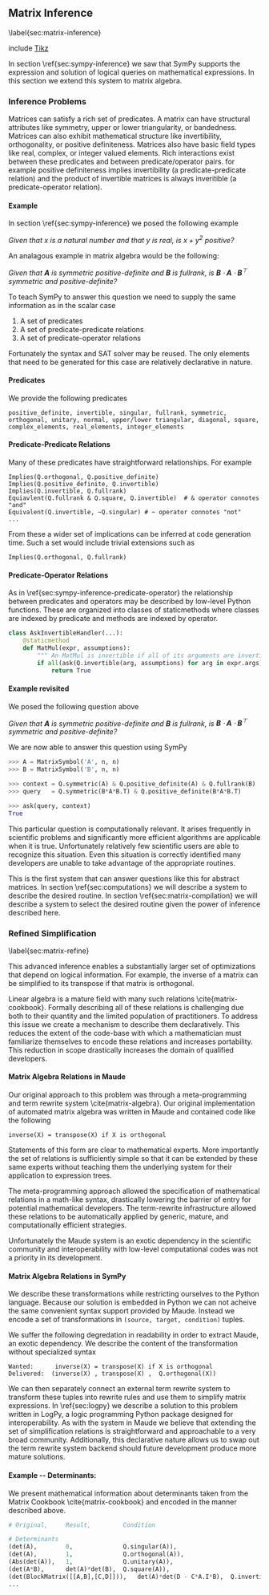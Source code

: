 
Matrix Inference
----------------

\label{sec:matrix-inference}

include [Tikz](tikz_math.md)

In section \ref{sec:sympy-inference} we saw that SymPy supports the expression and solution of logical queries on mathematical expressions.  In this section we extend this system to matrix algebra.

### Inference Problems

Matrices can satisfy a rich set of predicates.  A matrix can have structural attributes like symmetry, upper or lower triangularity, or bandedness.  Matrices can also exhibit mathematical structure like invertibility, orthogonality, or positive definiteness.  Matrices also have basic field types like real, complex, or integer valued elements.  Rich interactions exist between these predicates and between predicate/operator pairs.  for example positive definiteness implies invertibility (a predicate-predicate relation) and the product of invertible matrices is always inveritible (a predicate-operator relation).

#### Example

In section \ref{sec:sympy-inference} we posed the following example

*Given that $x$ is a natural number and that $y$ is real, is $x + y^2$ positive?*

An analagous example in matrix algebra would be the following:

*Given that $\mathbf A$ is symmetric positive-definite and $\mathbf B$ is fullrank, is $\mathbf B \cdot\mathbf A \cdot\mathbf B^\top$ symmetric and positive-definite?*

To teach SymPy to answer this question we need to supply the same information as in the scalar case

1.  A set of predicates
2.  A set of predicate-predicate relations
3.  A set of predicate-operator relations

Fortunately the syntax and SAT solver may be reused.  The only elements that need to be generated for this case are relatively declarative in nature.

#### Predicates

We provide the following predicates

    positive_definite, invertible, singular, fullrank, symmetric, 
    orthogonal, unitary, normal, upper/lower triangular, diagonal, square,
    complex_elements, real_elements, integer_elements

#### Predicate-Predicate Relations

Many of these predicates have straightforward relationships.  For example

    Implies(Q.orthogonal, Q.positive_definite)
    Implies(Q.positive_definite, Q.invertible)
    Implies(Q.invertible, Q.fullrank)
    Equiavlent(Q.fullrank & Q.square, Q.invertible)  # & operator connotes "and"
    Equivalent(Q.invertible, ~Q.singular) # ~ operator connotes "not"
    ...

From these a wider set of implications can be inferred at code generation time.  Such a set would include trivial extensions such as 

    Implies(Q.orthogonal, Q.fullrank)

#### Predicate-Operator Relations

As in \ref{sec:sympy-inference-predicate-operator} the relationship between predicates and operators may be described by low-level Python functions.  These are organized into classes of staticmethods where classes are indexed by predicate and methods are indexed by operator.

~~~~~~~~~~Python
class AskInvertibleHandler(...):
    @staticmethod
    def MatMul(expr, assumptions):
        """ An MatMul is invertible if all of its arguments are invertible """
        if all(ask(Q.invertible(arg, assumptions) for arg in expr.args)):
            return True
~~~~~~~~~~

#### Example revisited

We posed the following question above 

*Given that $\mathbf A$ is symmetric positive-definite and $\mathbf B$ is fullrank, is $\mathbf B \cdot\mathbf A \cdot\mathbf B^\top$ symmetric and positive-definite?*

We are now able to answer this question using SymPy

~~~~~~~~Python
>>> A = MatrixSymbol('A', n, n)
>>> B = MatrixSymbol('B', n, n)

>>> context = Q.symmetric(A) & Q.positive_definite(A) & Q.fullrank(B)
>>> query   = Q.symmetric(B*A*B.T) & Q.positive_definite(B*A*B.T)

>>> ask(query, context)
True
~~~~~~~~

This particular question is computationally relevant.  It arises frequently in scientific problems and significantly more efficient algorithms are applicable when it is true.  Unfortunately relatively few scientific users are able to recognize this situation.  Even this situation is correctly identified many developers are unable to take advantage of the appropriate routines.

This is the first system that can answer questions like this for abstract matrices.  In section \ref{sec:computations} we will describe a system to describe the desired routine.  In section \ref{sec:matrix-compilation} we will describe a system to select the desired routine given the power of inference described here.


### Refined Simplification

\label{sec:matrix-refine}

This advanced inference enables a substantially larger set of optimizations that depend on logical information.   For example, the inverse of a matrix can be simplified to its transpose if that matrix is orthogonal.

Linear algebra is a mature field with many such relations \cite{matrix-cookbook}.  Formally describing all of these relations is challenging due both to their quantity and the limited population of practitioners.  To address this issue we create a mechanism to describe them declaratively.  This reduces the extent of the code-base with which a mathematician must familiarize themselves to encode these relations and increases portability.  This reduction in scope drastically increases the domain of qualified developers.

#### Matrix Algebra Relations in Maude

Our original approach to this problem was through a meta-programming and term rewrite system \cite{matrix-algebra}.  Our original implementation of automated matrix algebra was written in Maude and contained code like the following

    inverse(X) = transpose(X) if X is orthogonal

Statements of this form are clear to mathematical experts.  More importantly the set of relations is sufficiently simple so that it can be extended by these same experts without teaching them the underlying system for their application to expression trees.

The meta-programming approach allowed the specification of mathematical relations in a math-like syntax, drastically lowering the barrier of entry for potential mathematical developers.  The term-rewrite infrastructure allowed these relations to be automatically applied by generic, mature, and computationally efficient strategies.

Unfortunately the Maude system is an exotic dependency in the scientific community and interoperability with low-level computational codes was not a priority in its development.

#### Matrix Algebra Relations in SymPy

We describe these transformations while restricting ourselves to the Python language.  Because our solution is embedded in Python we can not acheive the same convenient syntax support provided by Maude.  Instead we encode a set of transformations in `(source, target, condition)` tuples.  

We suffer the following degredation in readability in order to extract Maude, an exotic dependency.  We describe the content of the transformation without specialized syntax

    Wanted:      inverse(X) = transpose(X) if X is orthogonal
    Delivered:  (inverse(X) , transpose(X) ,  Q.orthogonal(X))

We can then separately connect an external term rewrite system to transform these tuples into rewrite rules and use them to simplify matrix expressions.  In \ref{sec:logpy} we describe a solution to this problem written in LogPy, a logic programming Python package designed for interoperability.  As with the system in Maude we believe that extending the set of simplification relations is straightforward and approachable to a very broad community.  Additionally, this declarative nature allows us to swap out the term rewrite system backend should future development produce more mature solutions.


#### Example -- Determinants:

We present mathematical information about determinants taken from the Matrix Cookbook \cite{matrix-cookbook} and encoded in the manner described above. 

~~~~~~~~~~~~~~Python
# Original,     Result,         Condition

# Determinants
(det(A),        0,              Q.singular(A)),
(det(A),        1,              Q.orthogonal(A)),
(Abs(det(A)),   1,              Q.unitary(A)),
(det(A*B),      det(A)*det(B),  Q.square(A)),
(det(BlockMatrix([[A,B],[C,D]])),   det(A)*det(D - C*A.I*B),  Q.invertible(A)),
...
~~~~~~~~~~~~~~
